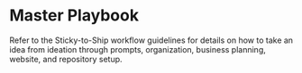 # Master Playbook

Refer to the Sticky-to-Ship workflow guidelines for details on how to take an idea from ideation through prompts, organization, business planning, website, and repository setup.
